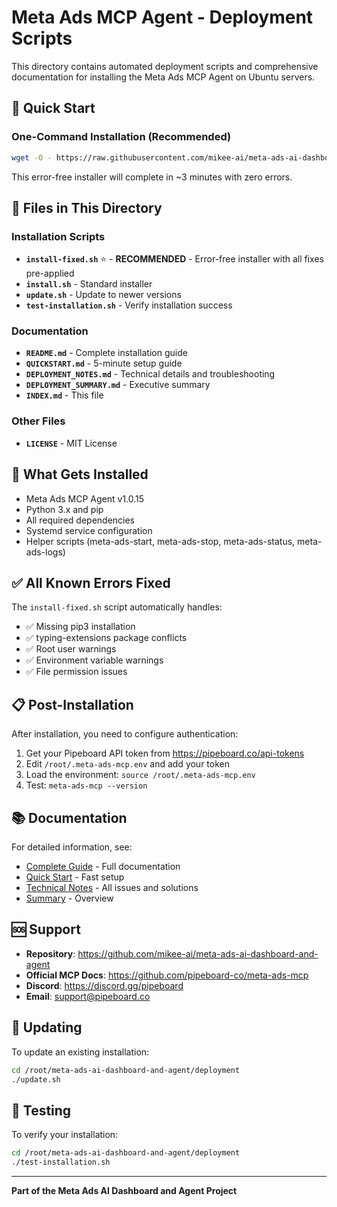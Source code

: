# Meta Ads MCP Agent - Deployment Scripts

This directory contains automated deployment scripts and comprehensive documentation for installing the Meta Ads MCP Agent on Ubuntu servers.

## 🚀 Quick Start

### One-Command Installation (Recommended)

```bash
wget -O - https://raw.githubusercontent.com/mikee-ai/meta-ads-ai-dashboard-and-agent/main/deployment/install-fixed.sh | bash
```

This error-free installer will complete in ~3 minutes with zero errors.

## 📁 Files in This Directory

### Installation Scripts
- **`install-fixed.sh`** ⭐ - **RECOMMENDED** - Error-free installer with all fixes pre-applied
- **`install.sh`** - Standard installer
- **`update.sh`** - Update to newer versions
- **`test-installation.sh`** - Verify installation success

### Documentation
- **`README.md`** - Complete installation guide
- **`QUICKSTART.md`** - 5-minute setup guide
- **`DEPLOYMENT_NOTES.md`** - Technical details and troubleshooting
- **`DEPLOYMENT_SUMMARY.md`** - Executive summary
- **`INDEX.md`** - This file

### Other Files
- **`LICENSE`** - MIT License

## 🎯 What Gets Installed

- Meta Ads MCP Agent v1.0.15
- Python 3.x and pip
- All required dependencies
- Systemd service configuration
- Helper scripts (meta-ads-start, meta-ads-stop, meta-ads-status, meta-ads-logs)

## ✅ All Known Errors Fixed

The `install-fixed.sh` script automatically handles:
- ✅ Missing pip3 installation
- ✅ typing-extensions package conflicts
- ✅ Root user warnings
- ✅ Environment variable warnings
- ✅ File permission issues

## 📋 Post-Installation

After installation, you need to configure authentication:

1. Get your Pipeboard API token from https://pipeboard.co/api-tokens
2. Edit `/root/.meta-ads-mcp.env` and add your token
3. Load the environment: `source /root/.meta-ads-mcp.env`
4. Test: `meta-ads-mcp --version`

## 📚 Documentation

For detailed information, see:
- [Complete Guide](README.md) - Full documentation
- [Quick Start](QUICKSTART.md) - Fast setup
- [Technical Notes](DEPLOYMENT_NOTES.md) - All issues and solutions
- [Summary](DEPLOYMENT_SUMMARY.md) - Overview

## 🆘 Support

- **Repository**: https://github.com/mikee-ai/meta-ads-ai-dashboard-and-agent
- **Official MCP Docs**: https://github.com/pipeboard-co/meta-ads-mcp
- **Discord**: https://discord.gg/pipeboard
- **Email**: support@pipeboard.co

## 🔄 Updating

To update an existing installation:
```bash
cd /root/meta-ads-ai-dashboard-and-agent/deployment
./update.sh
```

## 🧪 Testing

To verify your installation:
```bash
cd /root/meta-ads-ai-dashboard-and-agent/deployment
./test-installation.sh
```

---

**Part of the Meta Ads AI Dashboard and Agent Project**

